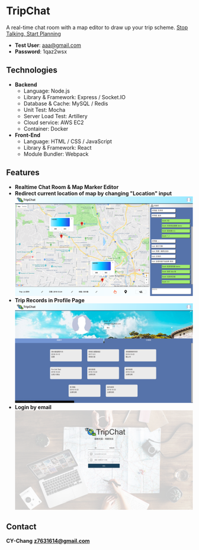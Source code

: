 # TripChat
A real-time chat room with a map editor to draw up your trip scheme.
[Stop Talking, Start Planning](http://waitforit.tw:9000)

* **Test User**: aaa@gmail.com
* **Password**: 1qaz2wsx

## Technologies
* **Backend**
    * Language: Node.js
    * Library & Framework: Express / Socket.IO
    * Database & Cache: MySQL / Redis
    * Unit Test: Mocha
    * Server Load Test: Artillery
    * Cloud service: AWS EC2
    * Container: Docker
* **Front-End**
    * Language: HTML / CSS / JavaScript
    * Library & Framework: React
    * Module Bundler: Webpack

## Features
* **Realtime Chat Room & Map Marker Editor**
* **Redirect current location of map by changing "Location" input**
![](photo/snapshot03.png) 
* **Trip Records in Profile Page**
![](photo/snapshot02.png) 
* **Login by email**
![](photo/snapshot01.png)

## Contact
**CY-Chang**
**z7631614@gmail.com**
